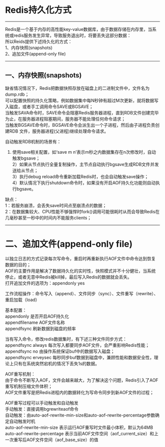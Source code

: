 # Redis持久化方式

------

Redis是一个基于内存的高性能key-value数据库，由于数据存储在内存里，当系统或redis服务发生异常，导致服务退出时，将要丢失这部分数据：  
所以Reids提供下述持久化的方式：  
1、内存快照(snapshots)  
2、追加文件(append-only file)  

------
## 一、内存快照(snapshots)

缺省情况情况下，Redis把数据快照存放在磁盘上的二进制文件中，文件名为dump.rdb；  
可以配置快照的持久化策略，例如数据集中每N秒钟有超过M次更新，就将数据写入磁盘，或者手工调用命令SAVE或BGSAVE；  
当触发SAVA命令时，SAVE命令会阻塞Redis服务器进程，直到RDB文件创建完毕为止，在服务器进程阻塞期间，服务器不能处理任何命令请求；  
当触发BGSAVE命令时，BGSAVE命令会派生出一个子进程，然后由子进程负责创建RDB 文件，服务器进程(父进程)继续处理命令请求。  

自动触发RDB机制的场景有：  
1) 使用save相关配置，如‘save m n’表示m秒之内数据集存在n次修改时，自动触发bgsave；  
2）如果从节点执行全量复制操作，主节点自动执行bgsave生成RDB文件并发送给从节点；  
3）执行debug reload命令重新加载Redis时，也会自动触发save操作；  
4）默认情况下执行shutdown命令时，如果没有开启AOF持久化功能则自动执行bgsave。  

缺点：  
1：若服务崩溃，会丢失save时间点至崩溃点的数据；  
2：在数据集较大、CPU性能不够强悍时fork()调用可能很耗时从而会导致Redis在几毫秒甚至一秒中的时间内不能服务clients；  

------

# 二、追加文件(append-only file)  

以独立日志的方式记录每次写命令，重启时再重新执行AOF文件中命令达到恢复数据的目的；  
AOF的主要作用是解决了数据持久化的实时性，快照模式并不十分健壮，当系统停止，或者无意中Redis被kill掉，最后写入Redis的数据就会丢失。  
打开追加文件的选项为：appendonly yes  

工作流程操作：命令写入（append）、文件同步（sync）、文件重写（rewrite）、重启加载（load）  

基本配置：  
appendonly 是否开启AOF持久化  
appendfilename AOF文件名称  
appendfsync 刷新数据到磁盘的频率  

当有写入命令，修改redis数据集时，有下述三种文件同步方式：  
appendfsync always  每次写入都要同步AOF文件，会严重影响Redis性能；  
appendfsync no 由操作系统保证buf中的数据写入磁盘；  
appendfsync erveysec 每秒同步buf数据到磁盘中，兼顾性能和数据安全性，理论上只有在系统突然宕机的情况下丢失1s的数据。  

AOF重写机制：  
由于命令不断写入AOF，文件会越来越大，为了解决这个问题，Redis引入了AOF重写机制压缩文件体积；  
AOF文件重写是把Redis进程内的数据转化为写命令同步到新AOF文件的过程；  

AOF重写过程可以手动触发和自动触发  
手动触发：直接调用bgrewriteaof命令  
自动触发：由auto-aof-rewrite-min-size和auto-aof-rewrite-percentage参数确定自动触发时机  
auto-aof-rewrite-min-size    表示运行AOF重写时文件最小体积，默认为64MB  
auto-aof-rewrite-percentage  表示当前AOF文件空间（aof_current_size）和上一次重写后AOF文件空间（aof_base_size）的值  

